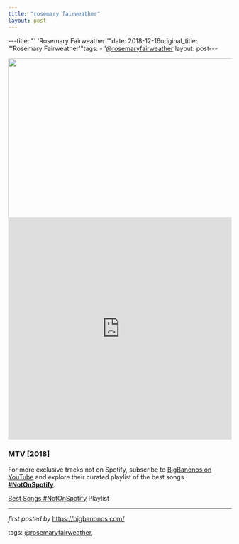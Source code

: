 ```yaml
---
title: "rosemary fairweather"
layout: post
---
```

---title: "' 'Rosemary Fairweather''"date: 2018-12-16original_title: "'Rosemary Fairweather'"tags:  - '[@rosemaryfairweather](/tags/rosemaryfairweather/)'layout: post---<div class="separator" ><a href="https://i.ytimg.com/vi/mGrcG-7EeVk/maxresdefault.jpg" imageanchor="1"><img border="0" src="https://i.ytimg.com/vi/mGrcG-7EeVk/maxresdefault.jpg" width="640" height="360" data-original-width="800" data-original-height="450" /></a></div><iframe width="100%" height="500" src="https://www.youtube.com/embed/qNRzaGU3p1o" frameborder="0" allow="accelerometer; autoplay; encrypted-media; gyroscope; picture-in-picture" allowfullscreen></iframe><br /><h3>MTV [2018]</h3><!--Subscribe and Playlist Links--><div>    <p>For more exclusive tracks not on Spotify, subscribe to <a href="https://www.youtube.com/[@BigBanonos](/tags/BigBanonos/)" target="_blank">BigBanonos on YouTube</a> and explore their curated playlist of the best songs <strong>[#NotOnSpotify](/tags/NotOnSpotify/)</strong>.</p>    <p><a href="https://www.youtube.com/playlist?list=PLtuNtuTatqI0kFahUCbtbfenC_ET5O_tr" target="_blank">Best Songs [#NotOnSpotify](/tags/NotOnSpotify/) Playlist<br /></a></p></div><hr /><p><em>first posted by</em> <a href="https://bigbanonos.com/" rel="noopener" target="_new">https://bigbanonos.com/</a></p><p>tags: [@rosemaryfairweather](/tags/rosemaryfairweather/),</p>